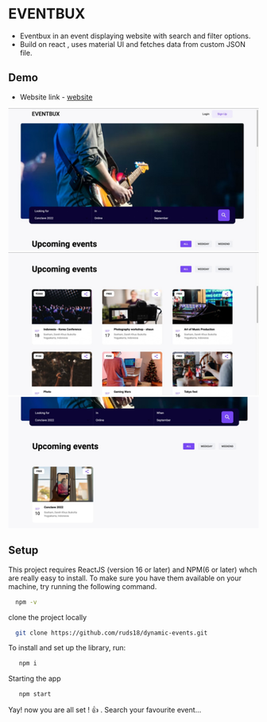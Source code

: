 
# EVENTBUX

* Eventbux in an event displaying website with search and filter options.
* Build on react , uses material UI and fetches data from custom JSON file.

## Demo
* Website link  - [website](https://dreamy-cheesecake-c14147.netlify.app/)

<img src="./src/components/assets/landing_page.jpeg" />
<img src="./src/components/assets/all_events.jpeg" />
<img src="./src/components/assets/searched_event.jpeg" />


## Setup

This project requires ReactJS (version 16 or later) and NPM(6 or later) whch are really easy to install. To make sure you have them available on your machine, try running the following command.

```bash
  npm -v
```

clone the project locally

```bash
  git clone https://github.com/ruds18/dynamic-events.git
```

To install and set up the library, run:

```bash
   npm i 
```
Starting the app

```bash
   npm start
```
Yay! now you are all set ! 👍 . Search your favourite event...
